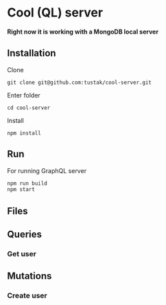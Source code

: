 # Cool (QL) server

**Right now it is working with a MongoDB local server**

## Installation

Clone
```
git clone git@github.com:tustak/cool-server.git
```

Enter folder
```
cd cool-server
```

Install
```
npm install
```

## Run

For running GraphQL server
```javascript
npm run build
npm start
``` 

## Files

## Queries

### Get user

## Mutations

### Create user

